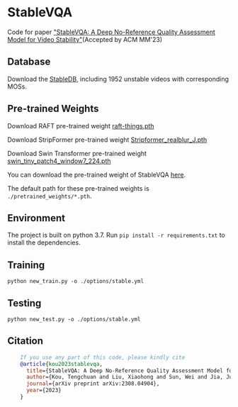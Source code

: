 # StableVQA

Code for paper ["StableVQA: A Deep No-Reference Quality Assessment Model for Video Stability"](https://arxiv.org/abs/2308.04904)(Accepted by ACM MM'23)

## Database

Download the [StableDB](https://drive.google.com/file/d/1XO1tkmSNg-yPcfQ0WSnpvB3mu0bILZQA/view?usp=drive_link), including 1952 unstable videos with corresponding MOSs.

## Pre-trained Weights

Download RAFT pre-trained weight [raft-things.pth](https://drive.google.com/drive/folders/1sWDsfuZ3Up38EUQt7-JDTT1HcGHuJgvT?usp=sharing)

Download StripFormer pre-trained weight [Stripformer_realblur_J.pth](https://drive.google.com/drive/folders/1YcIwqlgWQw_dhy_h0fqZlnKGptq1eVjZ?usp=sharing)

Download Swin Transformer pre-trained weight [swin_tiny_patch4_window7_224.pth](https://github.com/SwinTransformer/storage/releases/download/v1.0.0/swin_tiny_patch4_window7_224.pth)

You can download the pre-trained weight of StableVQA [here](https://drive.google.com/file/d/1V3PA99ShWQlJP7o-BOsHtXXmqPYuJFZU/view?usp=sharing).

The default path for these pre-trained weights is `./pretrained_weights/*.pth`.

## Environment

The project is built on python 3.7. Run `pip install -r requirements.txt` to install the dependencies. 

## Training

    python new_train.py -o ./options/stable.yml

## Testing

    python new_test.py -o ./options/stable.yml

## Citation
```bibtex
    If you use any part of this code, please kindly cite
    @article{kou2023stablevqa,
      title={StableVQA: A Deep No-Reference Quality Assessment Model for Video Stability},
      author={Kou, Tengchuan and Liu, Xiaohong and Sun, Wei and Jia, Jun and Min, Xiongkuo and Zhai, Guangtao and Liu, Ning},
      journal={arXiv preprint arXiv:2308.04904},
      year={2023}
    }
```

